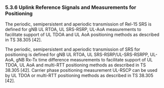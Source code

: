 ### 5.3.6 Uplink Reference Signals and Measurements for Positioning

The periodic, semipersistent and aperiodic transmission of Rel-15 SRS is
defined for gNB UL RTOA, UL SRS-RSRP, UL-AoA measurements to facilitate
support of UL TDOA and UL AoA positioning methods as described in TS
38.305 \[42\].

The periodic, semipersistent and aperiodic transmission of SRS for
positioning is defined for gNB UL RTOA, UL SRS-RSRP/UL-SRS-RSRPP,
UL-AoA, gNB Rx-Tx time difference measurements to facilitate support of
UL TDOA, UL AoA and multi-RTT positioning methods as described in TS
38.305 \[42\]. Carrier phase positioning measurement UL-RSCP can be used
by UL TDOA or multi-RTT positioning methods as described in TS 38.305
\[42\].
